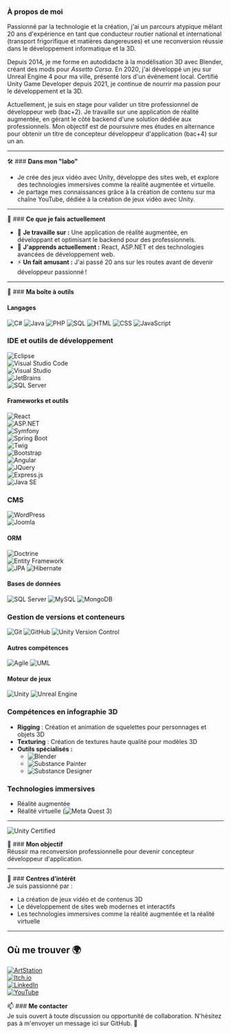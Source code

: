 ### À propos de moi  
Passionné par la technologie et la création, j'ai un parcours atypique mêlant 20 ans d'expérience en tant que conducteur routier national et international (transport frigorifique et matières dangereuses) et une reconversion réussie dans le développement informatique et la 3D.  

Depuis 2014, je me forme en autodidacte à la modélisation 3D avec Blender, créant des mods pour *Assetto Corsa*. En 2020, j'ai développé un jeu sur Unreal Engine 4 pour ma ville, présenté lors d'un événement local. Certifié Unity Game Developer depuis 2021, je continue de nourrir ma passion pour le développement et la 3D.  

Actuellement, je suis en stage pour valider un titre professionnel de développeur web (bac+2). Je travaille sur une application de réalité augmentée, en gérant le côté backend d'une solution dédiée aux professionnels. Mon objectif est de poursuivre mes études en alternance pour obtenir un titre de concepteur développeur d'application (bac+4) sur un an.  

---

🛠️ ### **Dans mon "labo"** 
- Je crée des jeux vidéo avec Unity, développe des sites web, et explore des technologies immersives comme la réalité augmentée et virtuelle.  
- Je partage mes connaissances grâce à la création de contenu sur ma chaîne YouTube, dédiée à la création de jeux vidéo avec Unity.
---

🚀 ### **Ce que je fais actuellement**
- 🔭 **Je travaille sur :** Une application de réalité augmentée, en développant et optimisant le backend pour des professionnels.  
- 🌱 **J'apprends actuellement :** React, ASP.NET et des technologies avancées de développement web.  
- ⚡ **Un fait amusant :** J'ai passé 20 ans sur les routes avant de devenir développeur passionné !  

---

🧰 ### **Ma boîte à outils** 

#### Langages
![C#](https://img.shields.io/badge/-C%23-239120?logo=c-sharp&logoColor=white&style=flat)
![Java](https://img.shields.io/badge/-Java-007396?logo=java&logoColor=white&style=flat)
![PHP](https://img.shields.io/badge/-PHP-777BB4?logo=php&logoColor=white&style=flat)
![SQL](https://img.shields.io/badge/-SQL-CC2927?logo=microsoft-sql-server&logoColor=white&style=flat)
![HTML](https://img.shields.io/badge/-HTML5-E34F26?logo=html5&logoColor=white&style=flat)
![CSS](https://img.shields.io/badge/-CSS3-1572B6?logo=css3&logoColor=white&style=flat)
![JavaScript](https://img.shields.io/badge/-JavaScript-F7DF1E?logo=javascript&logoColor=black&style=flat)

### **IDE et outils de développement**  
![Eclipse](https://img.shields.io/badge/-Eclipse-2C2255?logo=eclipse&logoColor=white&style=flat)  
![Visual Studio Code](https://img.shields.io/badge/-Visual%20Studio%20Code-007ACC?logo=visual-studio-code&logoColor=white&style=flat)  
![Visual Studio](https://img.shields.io/badge/-Visual%20Studio-5C2D91?logo=visual-studio&logoColor=white&style=flat)  
![JetBrains](https://img.shields.io/badge/-JetBrains-000000?logo=jetbrains&logoColor=white&style=flat)  
![SQL Server](https://img.shields.io/badge/-SQL%20Server-CC2927?logo=microsoft-sql-server&logoColor=white&style=flat)  

#### Frameworks et outils
![React](https://img.shields.io/badge/-React-61DAFB?logo=react&logoColor=black&style=flat)  
![ASP.NET](https://img.shields.io/badge/-ASP.NET-512BD4?logo=.net&logoColor=white&style=flat)  
![Symfony](https://img.shields.io/badge/-Symfony-000000?logo=symfony&logoColor=white&style=flat)  
![Spring Boot](https://img.shields.io/badge/-Spring%20Boot-6DB33F?logo=spring-boot&logoColor=white&style=flat)  
![Twig](https://img.shields.io/badge/-Twig-68A375?logo=twig&logoColor=white&style=flat)  
![Bootstrap](https://img.shields.io/badge/-Bootstrap-7952B3?logo=bootstrap&logoColor=white&style=flat)  
![Angular](https://img.shields.io/badge/-Angular-DD0031?logo=angular&logoColor=white&style=flat)  
![JQuery](https://img.shields.io/badge/-JQuery-0769AD?logo=jquery&logoColor=white&style=flat)  
![Express.js](https://img.shields.io/badge/-Express.js-000000?logo=express&logoColor=white&style=flat)  
![Java SE](https://img.shields.io/badge/-Java%20SE-007396?logo=java&logoColor=white&style=flat)  

### **CMS**  
![WordPress](https://img.shields.io/badge/-WordPress-21759B?logo=wordpress&logoColor=white&style=flat)  
![Joomla](https://img.shields.io/badge/-Joomla-5091CD?logo=joomla&logoColor=white&style=flat)  

#### ORM 
![Doctrine](https://img.shields.io/badge/-Doctrine-000000?logo=doctrine&logoColor=white&style=flat)  
![Entity Framework](https://img.shields.io/badge/-Entity%20Framework-512BD4?logo=.net&logoColor=white&style=flat)  
![JPA](https://img.shields.io/badge/-JPA-007396?logo=java&logoColor=white&style=flat)
![Hibernate](https://img.shields.io/badge/-Hibernate-59666C?logo=hibernate&logoColor=white&style=flat)


#### Bases de données
![SQL Server](https://img.shields.io/badge/-SQL%20Server-CC2927?logo=microsoft-sql-server&logoColor=white&style=flat)
![MySQL](https://img.shields.io/badge/-MySQL-4479A1?logo=mysql&logoColor=white&style=flat)
![MongoDB](https://img.shields.io/badge/-MongoDB-47A248?logo=mongodb&logoColor=white&style=flat)

### **Gestion de versions et conteneurs**  
![Git](https://img.shields.io/badge/-Git-F05032?logo=git&logoColor=white&style=flat)
![GitHub](https://img.shields.io/badge/-GitHub-181717?logo=github&logoColor=white&style=flat)
![Unity Version Control](https://img.shields.io/badge/-Unity%20Version%20Control-222324?logo=unity&logoColor=white&style=flat)

#### Autres compétences
![Agile](https://img.shields.io/badge/-Agile-007ACC?logo=azure-devops&logoColor=white&style=flat)
![UML](https://img.shields.io/badge/-UML-FFCA28?logo=uml&logoColor=black&style=flat)

#### Moteur de jeux
![Unity](https://img.shields.io/badge/-Unity-000000?logo=unity&logoColor=white&style=flat)
![Unreal Engine](https://img.shields.io/badge/-Unreal%20Engine-313131?logo=unreal-engine&logoColor=white&style=flat)

### **Compétences en infographie 3D**  
- **Rigging** : Création et animation de squelettes pour personnages et objets 3D  
- **Texturing** : Création de textures haute qualité pour modèles 3D  
- **Outils spécialisés :**  
  - ![Blender](https://img.shields.io/badge/-Blender-F5792A?logo=blender&logoColor=white&style=flat)  
  - ![Substance Painter](https://img.shields.io/badge/-Substance%20Painter-FF552F?logo=adobe&logoColor=white&style=flat)  
  - ![Substance Designer](https://img.shields.io/badge/-Substance%20Designer-FF552F?logo=adobe&logoColor=white&style=flat)  


### **Technologies immersives**  
- Réalité augmentée  
- Réalité virtuelle (![Meta Quest 3](https://img.shields.io/badge/-Meta%20Quest%203-1877F2?logo=meta&logoColor=white&style=flat))  

---

![Unity Certified](https://img.shields.io/badge/-Unity%20Certified-000000?logo=unity&logoColor=white&style=flat)


🎯 ### **Mon objectif**  
Réussir ma reconversion professionnelle pour devenir concepteur développeur d'application.  

---

🎨 ### **Centres d’intérêt**  
Je suis passionné par :  
- La création de jeux vidéo et de contenus 3D  
- Le développement de sites web modernes et interactifs  
- Les technologies immersives comme la réalité augmentée et la réalité virtuelle  

---
## Où me trouver 🌍

[![ArtStation](https://img.shields.io/badge/-ArtStation-13AFF0?logo=artstation&logoColor=white&style=flat)](https://www.artstation.com/stephmpla)  
[![Itch.io](https://img.shields.io/badge/-Itch.io-FA5C5C?logo=itch.io&logoColor=white&style=flat)](https://stephmpla.itch.io/)  
[![LinkedIn](https://img.shields.io/badge/-LinkedIn-0A66C2?logo=linkedin&logoColor=white&style=flat)](https://www.linkedin.com/in/stéphane-mougeot/)  
[![YouTube](https://img.shields.io/badge/-YouTube-FF0000?logo=youtube&logoColor=white&style=flat)](https://www.youtube.com/@StephMPLA)

📫 ### **Me contacter**  
Je suis ouvert à toute discussion ou opportunité de collaboration. N'hésitez pas à m'envoyer un message ici sur GitHub. 🚀  

